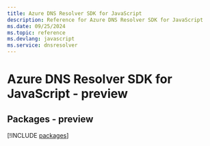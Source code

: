 ```yaml
---
title: Azure DNS Resolver SDK for JavaScript
description: Reference for Azure DNS Resolver SDK for JavaScript
ms.date: 09/25/2024
ms.topic: reference
ms.devlang: javascript
ms.service: dnsresolver
---
```

# Azure DNS Resolver SDK for JavaScript - preview
## Packages - preview
[!INCLUDE [packages](dns-resolver-index.md)]